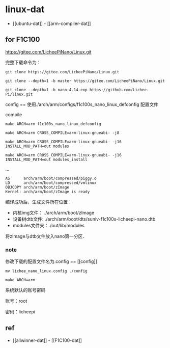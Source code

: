
# linux-dat

- [[ubuntu-dat]] - [[arm-compiler-dat]]


## for F1C100

https://gitee.com/LicheePiNano/Linux.git

完整下载命令为：

    git clone https://gitee.com/LicheePiNano/Linux.git

    git clone --depth=1 -b master https://gitee.com/LicheePiNano/Linux.git

    git clone --depth=1 -b nano-4.14-exp https://github.com/Lichee-Pi/linux.git 



config == 使用./arch/arm/configs/f1c100s_nano_linux_defconfig 配置文件

compile

    make ARCH=arm f1c100s_nano_linux_defconfig

    make ARCH=arm CROSS_COMPILE=arm-linux-gnueabi- -j8

    make ARCH=arm CROSS_COMPILE=arm-linux-gnueabi- -j16 INSTALL_MOD_PATH=out modules

    make ARCH=arm CROSS_COMPILE=arm-linux-gnueabi- -j16 INSTALL_MOD_PATH=out modules_install

...

    AS      arch/arm/boot/compressed/piggy.o
    LD      arch/arm/boot/compressed/vmlinux
    OBJCOPY arch/arm/boot/zImage
    Kernel: arch/arm/boot/zImage is ready

编译成功后，生成文件所在位置：

- 内核img文件：  ./arch/arm/boot/zImage
- 设备树dtb文件: ./arch/arm/boot/dts/suniv-f1c100s-licheepi-nano.dtb
- modules文件夹：./out/lib/modules

将zImage与dtb文件放入nano第一分区．


### note 

修改下载的配置文件名为.config == [[config]]

    mv lichee_nano_linux.config ./config

    make ARCH=arm

系统默认的账号密码

账号：root

密码：licheepi


## ref 

- [[allwinner-dat]] - [[F1C100-dat]]